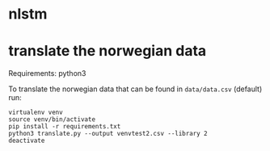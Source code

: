 # nlstm


# translate the norwegian data

Requirements: python3


To translate the norwegian data that can be found in `data/data.csv` (default) run:

```
virtualenv venv
source venv/bin/activate
pip install -r requirements.txt 
python3 translate.py --output venvtest2.csv --library 2
deactivate
```


